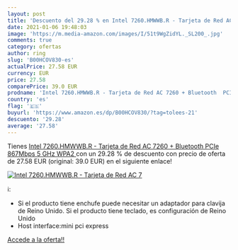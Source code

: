 ```yaml
---
layout: post
title: 'Descuento del 29.28 % en Intel 7260.HMWWB.R - Tarjeta de Red AC 7'
date: 2021-01-06 19:48:03
image: 'https://m.media-amazon.com/images/I/51t9WgZidYL._SL200_.jpg'
comments: true
category: ofertas
author: ring
slug: 'B00HCOV830-es'
actualPrice: 27.58 EUR
currency: EUR
price: 27.58
comparePrice: 39.0 EUR
prodname: 'Intel 7260.HMWWB.R - Tarjeta de Red AC 7260 + Bluetooth  PCIe  867Mbps  5 GHz  WPA2 '
country: 'es'
flag: '🇪🇸'
buyurl: 'https://www.amazon.es/dp/B00HCOV830/?tag=tolees-21'
descuento: '29.28'
average: '27.58'
---
```


Tienes [Intel 7260.HMWWB.R - Tarjeta de Red AC 7260 + Bluetooth  PCIe  867Mbps  5 GHz  WPA2 ](https://www.amazon.es/dp/B00HCOV830/?tag=tolees-21) con un 29.28 % de descuento con precio de oferta de 27.58 EUR (original: 39.0 EUR) en el siguiente enlace!

[![Intel 7260.HMWWB.R - Tarjeta de Red AC 7](https://m.media-amazon.com/images/I/51t9WgZidYL._SL200_.jpg)](https://www.amazon.es/dp/B00HCOV830/?tag=tolees-21)

ℹ️:

- Si el producto tiene enchufe puede necesitar un adaptador para clavija de Reino Unido. Si el producto tiene teclado, es configuración de Reino Unido
- Host interface:mini pci express

[Accede a la oferta!!](https://www.amazon.es/dp/B00HCOV830/?tag=tolees-21)
